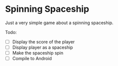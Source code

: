 # Spinning Spaceship
Just a very simple game about a spinning spaceship.

Todo:
- [ ] Display the score of the player
- [ ] Display player as a spaceship
- [ ] Make the spaceship spin
- [ ] Compile to Android
